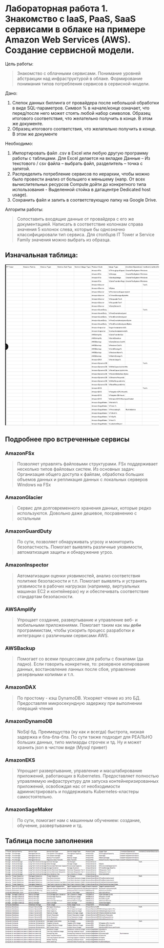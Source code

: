 # Лабораторная работа 1. Знакомство с IaaS, PaaS, SaaS сервисами в облаке на примере Amazon Web Services (AWS). Создание сервисной модели.

Цель работы: 
> Знакомство с облачными сервисами. Понимание уровней абстракции над инфраструктурой в облаке. Формирование понимания типов потребления сервисов в сервисной-модели.

Дано: 
1. Слепок данных биллинга от провайдера после небольшой обработки в виде SQL-параметров. Символ % в начале/конце означает, что перед/после него может стоять любой набор символов. Образец итогового соответствия, что желательно получить в конце. В этом же документе.
2. Образец итогового соответствия, что желательно получить в конце. В этом же документе

Необходимо:
1. Импортировать файл .csv в Excel или любую другую программу работы с таблицами. Для Excel делается на вкладке Данные – Из текстового / csv файла – выбрать файл, разделитель – точка с запятой.
2. Распределить потребление сервисов по иерархии, чтобы можно было провести анализ от большего к меньшему (напр. От всех вычислительных ресурсов Compute дойти до конкретного типа использования - Выделенной стойка в датацентре Dedicated host usage).
3. Сохранить файл и залить в соответствующую папку на Google Drive.

Алгоритм работы:
> Сопоставить входящие данные от провайдера с его же документацией. Написать в соответствие колонкам справа значения 5 колонок слева, которые бы однозначно классифицировали тип сервиса. Для столбцов IT Tower и Service Family значения можно выбрать из образца.

## Изначальная таблица:

![](https://github.com/sedm1/DevOps/blob/main/aws/media/f.png)

## Подробнее про встреченные сервисы

### AmazonFSx
> Позволяет управлять файловыми структурами. FSx поддерживает несколько типов файловых систем. Из основных задач: Организация общего доступа к файлам, обработка больших объемов данных и репликация данных с локальных серверов Windows на FSx

### AmazonGlacier
> Сервис для долговременного хранения данных, которые редко используются. Довольно даже дешевое, посравнению с остальным

### AmazonGuardDuty
> По сути, позволяет обнаруживать угрозу и мониторить безопастность. Помогает выявлять различные уязвимости, автоматизация защиты и обнаружение угроз. 

### AmazonInspector
> Автоматизации оценки уязвимостей, анализ соответствия политике безопасности и т.п. Помогает выявлять и устранять уязвимости в рабочих нагрузках (например, виртуальных машинах EC2 и контейнерах) ну и обеспечивать соответствие стандартам безопасности.

### AWSAmplify
> Упрощает создание, развертывание и управление веб- и мобильными приложениями. Помогает таким как мы ~~деби~~ программистам, чтобы ускорить процесс разработки и интеграции с различными сервисами AWS.

### AWSBackup
> Помогает со всеми процессами для работы с бэкапами (да ладно). Если говорить конкретнее, то: резервное копирование данных, востановление ланных после сбоя, управление резервными копиями и т.п.

### AmazonDAX
> По простому - кэш DynamoDB. Ускоряет чтение из это БД. Предоставляя микросекундную задержку при выполнении операций чтения

### AmazonDynamoDB
> NoSql бд. Преимещуства (ну как и всегда) быстрота, низкая задержка и бла-бла-бла. По сути также подходит для РЕАЛЬНО больших данных, типо милиарды строчек и тд. Ну и может хранить json в чистом виде (Mysql привет)

### AmazonEKS
> Упрощает развертывание, управление и масштабирование приложений, работающих в Kubernetes. Предоставляет полностью управляемую инфраструктуру для запуска контейнеризированных приложений, освобождая нас от необходимости администрировать и поддерживать Kubernetes-кластеры самостоятельно.

### AmazonSageMaker
> По сути, помогает нам с машинным обучением: создание, обучение, развертывание и тд.

## Таблица после заполнения

![](https://github.com/sedm1/DevOps/blob/main/aws/media/l.png)